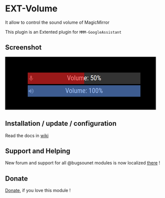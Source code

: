 # EXT-Volume

It allow to control the sound volume of MagicMirror

This plugin is an Extented plugin for `MMM-GoogleAssistant`

## Screenshot
![](https://raw.githubusercontent.com/bugsounet/EXT-Volume/dev/screenshot.png)

## Installation / update / configuration

Read the docs in [wiki](https://wiki.bugsounet.fr/EXT-Volume)

## Support and Helping
New forum and support for all @bugsounet modules is now localized [there](https://forum.bugsounet.fr) !
 
## Donate
 [Donate](https://www.paypal.com/cgi-bin/webscr?cmd=_s-xclick&hosted_button_id=TTHRH94Y4KL36&source=url), if you love this module !
